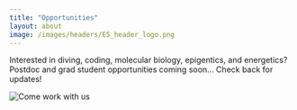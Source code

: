 ```yaml
---
title: "Opportunities"
layout: about
image: /images/headers/E5_header_logo.png
---
```



Interested in diving, coding, molecular biology, epigentics, and energetics? Postdoc and grad student opportunities coming soon... Check back for updates! 




![Come work with us](https://github.com/urol-e5/urol-e5.github.io/blob/master/images/work_in_moorea.JPG?raw=true)